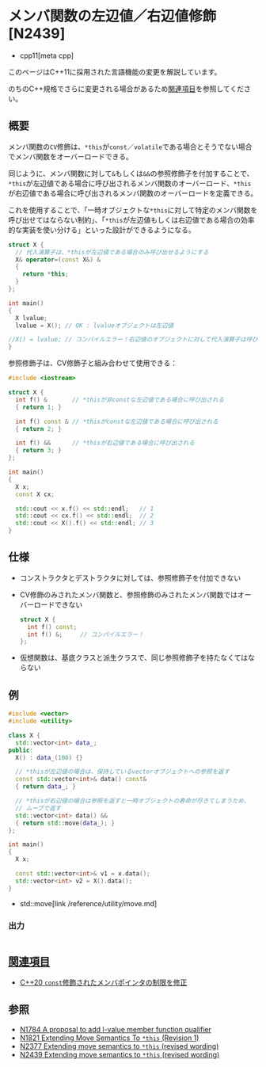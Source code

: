 # メンバ関数の左辺値／右辺値修飾 [N2439]
* cpp11[meta cpp]

<!-- start lang caution -->

このページはC++11に採用された言語機能の変更を解説しています。

のちのC++規格でさらに変更される場合があるため[関連項目](#relative-page)を参照してください。

<!-- last lang caution -->

## 概要
メンバ関数の`CV`修飾は、`*this`が`const`／`volatile`である場合とそうでない場合でメンバ関数をオーバーロードできる。

同じように、メンバ関数に対して`&`もしくは`&&`の参照修飾子を付加することで、`*this`が左辺値である場合に呼び出されるメンバ関数のオーバーロード、`*this`が右辺値である場合に呼び出されるメンバ関数のオーバーロードを定義できる。

これを使用することで、「一時オブジェクトな`*this`に対して特定のメンバ関数を呼び出せてはならない制約」、「`*this`が左辺値もしくは右辺値である場合の効率的な実装を使い分ける」といった設計ができるようになる。

```cpp
struct X {
  // 代入演算子は、*thisが左辺値である場合のみ呼び出せるようにする
  X& operator=(const X&) &
  {
    return *this;
  }
};

int main()
{
  X lvalue;
  lvalue = X(); // OK : lvalueオブジェクトは左辺値

//X() = lvalue; // コンパイルエラー！右辺値のオブジェクトに対して代入演算子は呼び出せない
}
```

参照修飾子は、CV修飾子と組み合わせて使用できる：

```cpp example
#include <iostream>

struct X {
  int f() &       // *thisが非constな左辺値である場合に呼び出される
  { return 1; }

  int f() const & // *thisがconstな左辺値である場合に呼び出される
  { return 2; }

  int f() &&      // *thisが右辺値である場合に呼び出される
  { return 3; }
};

int main()
{
  X x;
  const X cx;

  std::cout << x.f() << std::endl;   // 1
  std::cout << cx.f() << std::endl;  // 2
  std::cout << X().f() << std::endl; // 3
}
```


## 仕様
- コンストラクタとデストラクタに対しては、参照修飾子を付加できない
- CV修飾のみされたメンバ関数と、参照修飾のみされたメンバ関数ではオーバーロードできない

    ```cpp
    struct X {
      int f() const;
      int f() &;     // コンパイルエラー！
    };
    ```

- 仮想関数は、基底クラスと派生クラスで、同じ参照修飾子を持たなくてはならない


## 例
```cpp example
#include <vector>
#include <utility>

class X {
  std::vector<int> data_;
public:
  X() : data_(100) {}

  // *thisが左辺値の場合は、保持しているvectorオブジェクトへの参照を返す
  const std::vector<int>& data() const&
  { return data_; }

  // *thisが右辺値の場合は参照を返すと一時オブジェクトの寿命が尽きてしまうため、
  // ムーブで返す
  std::vector<int> data() &&
  { return std::move(data_); }
};

int main()
{
  X x;

  const std::vector<int>& v1 = x.data();
  std::vector<int> v2 = X().data();
}
```
* std::move[link /reference/utility/move.md]

### 出力
```
```


## <a id="relative-page" href="#relative-page">関連項目</a>
- [C++20 `const`修飾されたメンバポインタの制限を修正](/lang/cpp20/fixing_const_qualified_pointers_to_members.md)


## 参照
- [N1784 A proposal to add l-value member function qualifier](http://www.open-std.org/jtc1/sc22/wg21/docs/papers/2005/n1784.htm)
- [N1821 Extending Move Semantics To `*this` (Revision 1)](http://www.open-std.org/jtc1/sc22/wg21/docs/papers/2005/n1821.htm)
- [N2377 Extending move semantics to `*this` (revised wording)](http://www.open-std.org/jtc1/sc22/wg21/docs/papers/2007/n2377.htm)
- [N2439 Extending move semantics to `*this` (revised wording)](http://www.open-std.org/jtc1/sc22/wg21/docs/papers/2007/n2439.htm)
